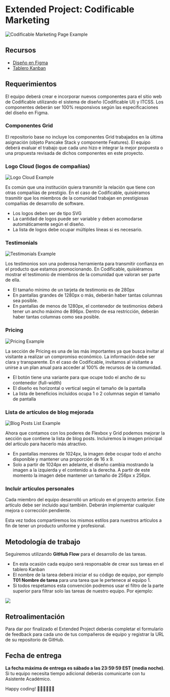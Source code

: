 # Extended Project: Codificable Marketing

<img src="https://res.cloudinary.com/dwdgpw20b/image/upload/v1693494928/illustrations/codificable-mkt_cv7cmb.png" alt="Codificable Marketing Page Example" />

## Recursos

- <a href="https://www.figma.com/file/KdM1M43yFmCSdrYKGKlViX/Codificable-UI?type=design&node-id=984-2749&mode=design" target="_blank">Diseño en Figma</a>
- <a href="https://github.com/orgs/codeableorg/projects/160" target="_blank">Tablero Kanban</a>

## Requerimientos

El equipo deberá crear e incorporar nuevos componentes para el sitio web de Codificable utilizando el sistema de diseño (Codificable UI) y ITCSS. Los componentes deberán ser 100% responsivos según las especificaciones del diseño en Figma.

### Componentes Grid

El repositorio base no incluye los componentes Grid trabajados en la última asignación (objeto Pancake Stack y componente Features). El equipo deberá evaluar el trabajo que cada uno hizo e integrar la mejor propuesta o una propuesta revisada de dichos componentes en este proyecto.

### Logo Cloud (logos de compañias)

<img src="https://res.cloudinary.com/dwdgpw20b/image/upload/v1693495217/illustrations/logo-cloud_t2ntir.png" alt="Logo Cloud Example" />

Es común que una institución quiera transmitir la relación que tiene con otras compañías de prestigio. En el caso de Codificable, quisiéramos trasmitir que los miembros de la comunidad trabajan en prestigiosas compañías de desarrollo de software.

- Los logos deben ser de tipo SVG
- La cantidad de logos puede ser variable y deben acomodarse automáticamente según el diseño.
- La lista de logos debe ocupar múltiples líneas si es necesario.

### Testimonials

<img src="https://res.cloudinary.com/dwdgpw20b/image/upload/v1693495216/illustrations/testimonials_t0abnz.png" alt="Testimonials Example" />

Los testimonios son una poderosa herramienta para transmitir confianza en el producto que estamos promocionando. En Codificable, quisiéramos mostrar el testimonio de miembros de la comunidad que valoran ser parte de ella.

- El tamaño mínimo de un tarjeta de testimonio es de 280px
- En pantallas grandes de 1280px o más, deberán haber tantas columnas sea posible.
- En pantallas de menos de 1280px, el contenedor de testimonios deberá tener un ancho máximo de 896px. Dentro de esa restricción, deberán haber tantas columnas como sea posible.

### Pricing

<img src="https://res.cloudinary.com/dwdgpw20b/image/upload/v1693495216/illustrations/pricing2_tchzyt.png" alt="Pricing Example" />

La sección de Pricing es una de las más importantes ya que busca invitar al visitante a realizar un compromiso económico. La información debe ser clara y transparente. En el caso de Codificable, invitamos al visitante a unirse a un plan anual para acceder al 100% de recursos de la comunidad.

- El botón tiene una variante para que ocupe todo el ancho de su contenedor (full-width)
- El diseño es horizontal o vertical según el tamaño de la pantalla
- La lista de beneficios incluidos ocupa 1 o 2 columnas según el tamaño de pantalla

### Lista de artículos de blog mejorada

<img src="https://res.cloudinary.com/dwdgpw20b/image/upload/v1693495229/illustrations/blog2_y9egwf.png" alt="Blog Posts List Example" />

Ahora que contamos con los poderes de Flexbox y Grid podemos mejorar la sección que contiene la lista de blog posts. Incluiremos la imagen principal del articulo para hacerlo más atractivo.

- En pantallas menores de 1024px, la imagen debe ocupar todo el ancho disponible y mantener una proporción de 16 x 9.
- Solo a partir de 1024px en adelante, el diseño cambia mostrando la imagen a la izquierda y el contenido a la derecha. A partir de este momento la imagen debe mantener un tamaño de 256px x 256px.

### Incluir artículos personales

Cada miembro del equipo desarrolló un artículo en el proyecto anterior. Este artículo debe ser incluido aquí también. Deberán implementar cualquier mejora o corrección pendiente.

Esta vez todos compartiremos los mismos estilos para nuestros artículos a fin de tener un producto uniforme y profesional.

## Metodología de trabajo

Seguiremos utilizando **GitHub Flow** para el desarrollo de las tareas.

- En esta ocasión cada equipo será responsable de crear sus tareas en el tablero Kanban
- El nombre de la tarea deberá iniciar el su código de equipo, por ejemplo **T01 Nombre de tarea** para una tarea que le pertenece al equipo 1.
- Si todos respetamos esta convención podremos usar el filtro de la parte superior para filtrar solo las tareas de nuestro equipo. Por ejemplo:

<img src="https://res.cloudinary.com/dwdgpw20b/image/upload/v1693498163/illustrations/task-filter_fsxvwj.png" />

## Retroalimentación

Para dar por finalizado el Extended Project deberás completar el formulario de feedback para cada uno de tus compañeros de equipo y registrar la URL de su repositorio de GitHub.

## Fecha de entrega

**La fecha máxima de entrega es sábado a las 23:59:59 EST (media noche)**. Si tu equipo necesita tiempo adicional deberás comunicarte con tu Asistente Académico.

Happy coding! 🧑‍💻🧑‍💻🧑‍💻
